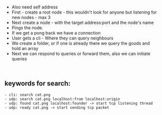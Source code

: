 - Also need self address 
- First - create a root node - this wouldn't look for anyone but listening for new nodes - max 3
- Next create a node - with the target address:port and the node's name
- Pings the node.
- If we get a pong back we have a connection
- User gets a cli - Where they can query neighbours
- We create a folder, or if one is already there we query the goods and hold an array
- Next we can respond to queries or forward them, also we can initiate queries
<br>

## keywords for search:
	- cli: search cat.png
	- udp: search cat.png localhost:from localhost:origin
	- udp: found cat.png localhost:founder -> start tcp listening thread 
	- udp: ready cat.png -> start sending tcp packet
